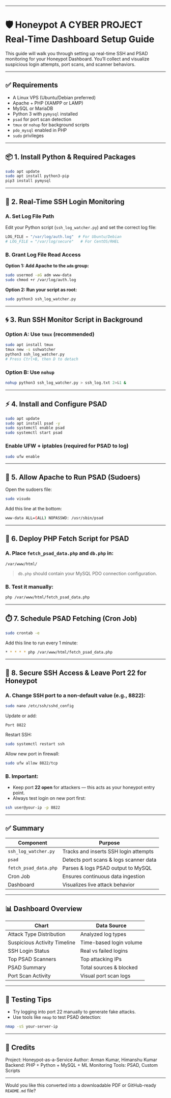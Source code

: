 

---

# 🛡️ Honeypot A CYBER PROJECT Real-Time Dashboard Setup Guide

This guide will walk you through setting up real-time SSH and PSAD monitoring for your Honeypot Dashboard. You’ll collect and visualize suspicious login attempts, port scans, and scanner behaviors.

---

## ✅ Requirements

* A Linux VPS (Ubuntu/Debian preferred)
* Apache + PHP (XAMPP or LAMP)
* MySQL or MariaDB
* Python 3 with `pymysql` installed
* `psad` for port scan detection
* `tmux` or `nohup` for background scripts
* `pdo_mysql` enabled in PHP
* `sudo` privileges

---

## 📦 1. Install Python & Required Packages

```bash
sudo apt update
sudo apt install python3-pip
pip3 install pymysql
```

---

## 🔐 2. Real-Time SSH Login Monitoring

### A. Set Log File Path

Edit your Python script (`ssh_log_watcher.py`) and set the correct log file:

```python
LOG_FILE = "/var/log/auth.log"  # For Ubuntu/Debian
# LOG_FILE = "/var/log/secure"   # For CentOS/RHEL
```

### B. Grant Log File Read Access

**Option 1: Add Apache to the `adm` group:**

```bash
sudo usermod -aG adm www-data
sudo chmod +r /var/log/auth.log
```

**Option 2: Run your script as root:**

```bash
sudo python3 ssh_log_watcher.py
```

---

## 🌀 3. Run SSH Monitor Script in Background

### Option A: Use `tmux` (recommended)

```bash
sudo apt install tmux
tmux new -s sshwatcher
python3 ssh_log_watcher.py
# Press Ctrl+B, then D to detach
```

### Option B: Use `nohup`

```bash
nohup python3 ssh_log_watcher.py > ssh_log.txt 2>&1 &
```

---

## ⚡ 4. Install and Configure PSAD

```bash
sudo apt update
sudo apt install psad -y
sudo systemctl enable psad
sudo systemctl start psad
```

### Enable UFW + iptables (required for PSAD to log)

```bash
sudo ufw enable
```

---

## 🔧 5. Allow Apache to Run PSAD (Sudoers)

Open the sudoers file:

```bash
sudo visudo
```

Add this line at the bottom:

```bash
www-data ALL=(ALL) NOPASSWD: /usr/sbin/psad
```

---

## 🧠 6. Deploy PHP Fetch Script for PSAD

### A. Place `fetch_psad_data.php` and `db.php` in:

```
/var/www/html/
```

> `db.php` should contain your MySQL PDO connection configuration.

### B. Test it manually:

```bash
php /var/www/html/fetch_psad_data.php
```

---

## ⏱️ 7. Schedule PSAD Fetching (Cron Job)

```bash
sudo crontab -e
```

Add this line to run every 1 minute:

```bash
* * * * * php /var/www/html/fetch_psad_data.php
```

---

## 🔐 8. Secure SSH Access & Leave Port 22 for Honeypot

### A. Change SSH port to a non-default value (e.g., 8822):

```bash
sudo nano /etc/ssh/sshd_config
```

Update or add:

```
Port 8822
```

Restart SSH:

```bash
sudo systemctl restart ssh
```

Allow new port in firewall:

```bash
sudo ufw allow 8822/tcp
```

### B. Important:

* Keep port **22 open** for attackers — this acts as your honeypot entry point.
* Always test login on new port first:

```bash
ssh user@your-ip -p 8822
```

---

## ✅ Summary

| Component             | Purpose                                |
| --------------------- | -------------------------------------- |
| `ssh_log_watcher.py`  | Tracks and inserts SSH login attempts  |
| `psad`                | Detects port scans & logs scanner data |
| `fetch_psad_data.php` | Parses & logs PSAD output to MySQL     |
| Cron Job              | Ensures continuous data ingestion      |
| Dashboard             | Visualizes live attack behavior        |

---

## 📊 Dashboard Overview

| Chart                        | Data Source             |
| ---------------------------- | ----------------------- |
| Attack Type Distribution     | Analyzed log types      |
| Suspicious Activity Timeline | Time-based login volume |
| SSH Login Status             | Real vs failed logins   |
| Top PSAD Scanners            | Top attacking IPs       |
| PSAD Summary                 | Total sources & blocked |
| Port Scan Activity           | Visual port scan logs   |

---

## 🧪 Testing Tips

* Try logging into port 22 manually to generate fake attacks.
* Use tools like `nmap` to test PSAD detection:

```bash
nmap -sS your-server-ip
```

---

## 🙌 Credits

Project: Honeypot-as-a-Service
Author: Arman Kumar, Himanshu Kumar
Backend: PHP + Python + MySQL + ML
Monitoring Tools: PSAD, Custom Scripts

---

Would you like this converted into a downloadable PDF or GitHub-ready `README.md` file?
